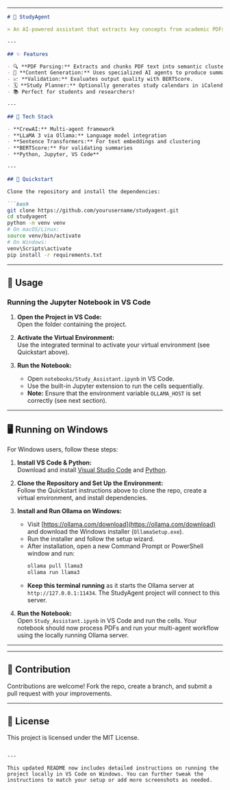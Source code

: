 
---

```markdown
# 🧠 StudyAgent

> An AI-powered assistant that extracts key concepts from academic PDFs, generates study guides, quizzes, and personalized study plans.

---

## ✨ Features

- 🔍 **PDF Parsing:** Extracts and chunks PDF text into semantic clusters.
- 📝 **Content Generation:** Uses specialized AI agents to produce summaries, quiz questions, and study guides.
- 📈 **Validation:** Evaluates output quality with BERTScore.
- 🗓️ **Study Planner:** Optionally generates study calendars in iCalendar format.
- 📚 Perfect for students and researchers!

---

## 🧰 Tech Stack

- **CrewAI:** Multi-agent framework
- **LLaMA 3 via Ollama:** Language model integration
- **Sentence Transformers:** For text embeddings and clustering
- **BERTScore:** For validating summaries
- **Python, Jupyter, VS Code**

---

## 🚀 Quickstart

Clone the repository and install the dependencies:

```bash
git clone https://github.com/yourusername/studyagent.git
cd studyagent
python -m venv venv
# On macOS/Linux:
source venv/bin/activate
# On Windows:
venv\Scripts\activate
pip install -r requirements.txt
```

---

## 📓 Usage

### Running the Jupyter Notebook in VS Code

1. **Open the Project in VS Code:**  
   Open the folder containing the project.

2. **Activate the Virtual Environment:**  
   Use the integrated terminal to activate your virtual environment (see Quickstart above).

3. **Run the Notebook:**  
   - Open `notebooks/Study_Assistant.ipynb` in VS Code.
   - Use the built-in Jupyter extension to run the cells sequentially.
   - **Note:** Ensure that the environment variable `OLLAMA_HOST` is set correctly (see next section).

---

## 🖥️ Running on Windows

For Windows users, follow these steps:

1. **Install VS Code & Python:**  
   Download and install [Visual Studio Code](https://code.visualstudio.com/) and [Python](https://www.python.org/downloads/).

2. **Clone the Repository and Set Up the Environment:**  
   Follow the Quickstart instructions above to clone the repo, create a virtual environment, and install dependencies.

3. **Install and Run Ollama on Windows:**  
   - Visit [https://ollama.com/download](https://ollama.com/download) and download the Windows installer (`OllamaSetup.exe`).
   - Run the installer and follow the setup wizard.
   - After installation, open a new Command Prompt or PowerShell window and run:
     ```powershell
     ollama pull llama3
     ollama run llama3
     ```
   - **Keep this terminal running** as it starts the Ollama server at `http://127.0.0.1:11434`. The StudyAgent project will connect to this server.

4. **Run the Notebook:**  
   Open `Study_Assistant.ipynb` in VS Code and run the cells. Your notebook should now process PDFs and run your multi-agent workflow using the locally running Ollama server.

---

---

## 🙌 Contribution

Contributions are welcome! Fork the repo, create a branch, and submit a pull request with your improvements.

---

## 📜 License

This project is licensed under the MIT License.

```

---

This updated README now includes detailed instructions on running the project locally in VS Code on Windows. You can further tweak the instructions to match your setup or add more screenshots as needed.